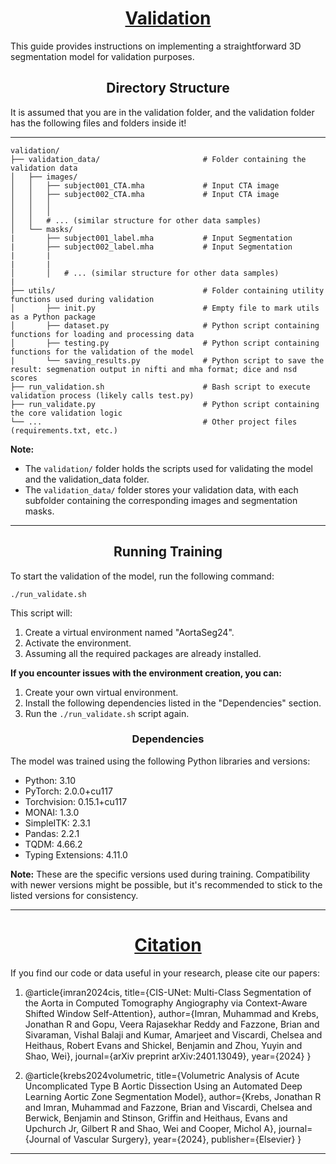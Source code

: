 <h1><center><u>Validation</u></center></h1>

This guide provides instructions on implementing a straightforward 3D segmentation model for validation purposes.

<h2><center>Directory Structure</center></h2>
It is assumed that you are in the validation folder, and the validation folder has the following files and folders inside it!

---
```
validation/
├── validation_data/                       # Folder containing the validation data
│   ├── images/
│   │   ├── subject001_CTA.mha             # Input CTA image
│   │   ├── subject002_CTA.mha             # Input CTA image
│   │   │  
│   │   │     
│   │   # ... (similar structure for other data samples)
│   └── masks/
|       ├── subject001_label.mha           # Input Segmentation
|       ├── subject002_label.mha           # Input Segmentation
|       |
|       |
│       │   # ... (similar structure for other data samples)
|
├── utils/                                 # Folder containing utility functions used during validation
│       ├── init.py                        # Empty file to mark utils as a Python package
│       ├── dataset.py                     # Python script containing functions for loading and processing data
│       ├── testing.py                     # Python script containing functions for the validation of the model
|       └── saving_results.py              # Python script to save the result: segmenation output in nifti and mha format; dice and nsd scores
├── run_validation.sh                      # Bash script to execute validation process (likely calls test.py)
├── run_validate.py                        # Python script containing the core validation logic
└── ...                                    # Other project files (requirements.txt, etc.)
```



**Note:**
- The `validation/` folder holds the scripts used for validating the model and the validation_data folder.
- The `validation_data/` folder stores your validation data, with each subfolder containing the corresponding images and segmentation masks.

---

<h2><center>Running Training</center></h2>
To start the validation of the model, run the following command:

```
./run_validate.sh
```

This script will:

1. Create a virtual environment named "AortaSeg24".
2. Activate the environment.
3. Assuming all the required packages are already installed.
   
**If you encounter issues with the environment creation, you can:**

1. Create your own virtual environment.
2. Install the following dependencies listed in the "Dependencies" section.
3. Run the `./run_validate.sh` script again.

<h3><center>Dependencies</center></h3>

The model was trained using the following Python libraries and versions:

- Python: 3.10
- PyTorch: 2.0.0+cu117
- Torchvision: 0.15.1+cu117
- MONAI: 1.3.0
- SimpleITK: 2.3.1
- Pandas: 2.2.1
- TQDM: 4.66.2
- Typing Extensions: 4.11.0

**Note:** These are the specific versions used during training. Compatibility with newer versions might be possible, but it's recommended to stick to the listed versions for consistency.

---

<h1><center><u><b>Citation</b></u></center></h1>

If you find our code or data useful in your research, please cite our papers:

1. @article{imran2024cis,
  title={CIS-UNet: Multi-Class Segmentation of the Aorta in Computed Tomography Angiography via Context-Aware Shifted Window Self-Attention},
  author={Imran, Muhammad and Krebs, Jonathan R and Gopu, Veera Rajasekhar Reddy and Fazzone, Brian and Sivaraman, Vishal Balaji and Kumar, Amarjeet and Viscardi, Chelsea and Heithaus, Robert Evans and Shickel, Benjamin and Zhou, Yuyin and Shao, Wei},
  journal={arXiv preprint arXiv:2401.13049},
  year={2024}
}

2. @article{krebs2024volumetric,
  title={Volumetric Analysis of Acute Uncomplicated Type B Aortic Dissection Using an Automated Deep Learning Aortic Zone Segmentation Model},
  author={Krebs, Jonathan R and Imran, Muhammad and Fazzone, Brian and Viscardi, Chelsea and Berwick, Benjamin and Stinson, Griffin and Heithaus, Evans and Upchurch Jr, Gilbert R and Shao, Wei and Cooper, Michol A},
  journal={Journal of Vascular Surgery},
  year={2024},
  publisher={Elsevier}
}

---
